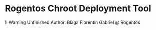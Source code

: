 Rogentos Chroot Deployment Tool
=============

!! Warning Unfinished 
Author: Blaga Florentin Gabriel @ Rogentos

